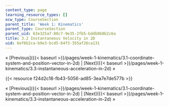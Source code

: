 ```yaml
---
content_type: page
learning_resource_types: []
ocw_type: CourseSection
parent_title: 'Week 1: Kinematics'
parent_type: CourseSection
parent_uid: 63e325a7-80c7-9e35-2fb5-bddb9b8b2c6a
title: 3.2 Instantaneous Velocity in 2D
uid: 6ef6b2ca-b9e3-bcd5-64f3-355af26ca131
---
```


« [Previous]({{< baseurl >}}/pages/week-1-kinematics/3.1-coordinate-system-and-position-vector-in-2d) | [Next]({{< baseurl >}}/pages/week-1-kinematics/3.3-instantaneous-acceleration-in-2d) »

{{< resource f24d2c18-fb43-5056-ad85-3ea7e7de577b >}}

« [Previous]({{< baseurl >}}/pages/week-1-kinematics/3.1-coordinate-system-and-position-vector-in-2d) | [Next]({{< baseurl >}}/pages/week-1-kinematics/3.3-instantaneous-acceleration-in-2d) »